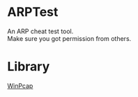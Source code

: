 ARPTest
=========

An ARP cheat test tool.<br>
Make sure you got permission from others.


Library
=========

[WinPcap](http://www.winpcap.org/)
